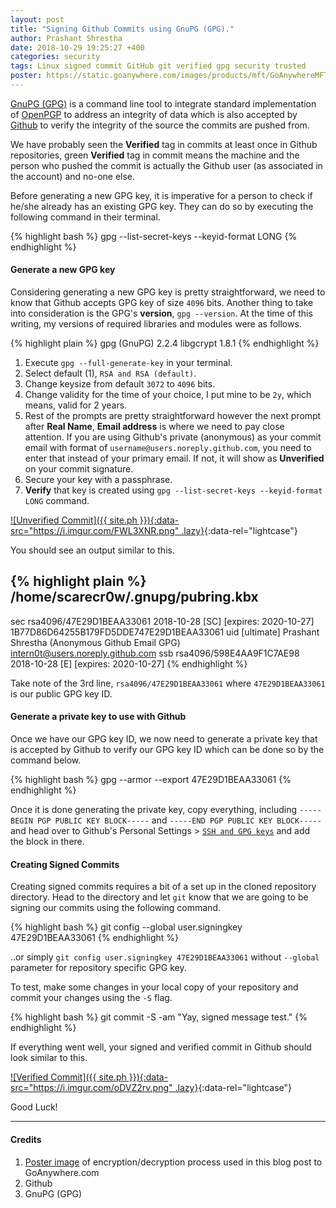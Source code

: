 ```yaml
---
layout: post
title: "Signing Github Commits using GnuPG (GPG)."
author: Prashant Shrestha
date: 2018-10-29 19:25:27 +400
categories: security
tags: Linux signed commit GitHub git verified gpg security trusted
poster: https://static.goanywhere.com/images/products/mft/GoAnywhereMFT_OpenPGP-Diagram_web.png
---
```


[GnuPG (GPG)](https://www.gnupg.org/) is a command line tool to integrate standard implementation of [OpenPGP](https://www.openpgp.org/) to address an integrity of data which is also accepted by [Github](https://github.com) to verify the integrity of the source the commits are pushed from.

We have probably seen the **Verified** tag in commits at least once in Github repositories, green **Verified** tag in commit means the machine and the person who pushed the commit is actually the Github user (as associated in the account) and no-one else.
<!--excerpt-->

Before generating a new GPG key, it is imperative for a person to check if he/she already has an existing GPG key. They can do so by executing the following command in their terminal.

{% highlight bash %}
gpg --list-secret-keys --keyid-format LONG
{% endhighlight %}

#### Generate a new GPG key

Considering generating a new GPG key is pretty straightforward, we need to know that Github accepts GPG key of size `4096` bits. Another thing to take into consideration is the GPG's **version**, `gpg --version`. At the time of this writing, my versions of required libraries and modules were as follows.

{% highlight plain %}
gpg (GnuPG) 2.2.4
libgcrypt 1.8.1
{% endhighlight %}

1. Execute `gpg --full-generate-key` in your terminal.
2. Select default (1), `RSA and RSA (default)`.
3. Change keysize from default `3072` to `4096` bits.
4. Change validity for the time of your choice, I put mine to be `2y`, which means, valid for 2 years.
5. Rest of the prompts are pretty straightforward however the next prompt after **Real Name**, **Email address** is where we need to pay close attention. If you are using Github's private (anonymous) as your commit email with format of `username@users.noreply.github.com`, you need to enter that instead of your primary email. If not, it will show as **Unverified** on your commit signature.
6. Secure your key with a passphrase.
7. **Verify** that key is created using `gpg --list-secret-keys --keyid-format LONG` command.

[![Unverified Commit]({{ site.ph }}){:data-src="https://i.imgur.com/FWL3XNR.png" .lazy}](https://i.imgur.com/FWL3XNR.png){:data-rel="lightcase"}

You should see an output similar to this.

{% highlight plain %}
/home/scarecr0w/.gnupg/pubring.kbx
----------------------------------
sec   rsa4096/47E29D1BEAA33061 2018-10-28 [SC] [expires: 2020-10-27]
      1B77D86D64255B179FD5DDE747E29D1BEAA33061
uid   [ultimate] Prashant Shrestha (Anonymous Github Email GPG) <intern0t@users.noreply.github.com>
ssb   rsa4096/598E4AA9F1C7AE98 2018-10-28 [E] [expires: 2020-10-27]
{% endhighlight %}

Take note of the 3rd line, `rsa4096/47E29D1BEAA33061` where `47E29D1BEAA33061` is our public GPG key ID.

#### Generate a private key to use with Github

Once we have our GPG key ID, we now need to generate a private key that is accepted by Github to verify our GPG key ID which can be done so by the command below.

{% highlight bash %}
gpg --armor --export 47E29D1BEAA33061
{% endhighlight %}

Once it is done generating the private key, copy everything, including `-----BEGIN PGP PUBLIC KEY BLOCK-----` and `-----END PGP PUBLIC KEY BLOCK-----` and head over to Github's Personal Settings > [`SSH and GPG keys`](https://github.com/settings/keys) and add the block in there.

#### Creating Signed Commits

Creating signed commits requires a bit of a set up in the cloned repository directory. Head to the directory and let `git` know that we are going to be signing our commits using the following command.

{% highlight bash %}
git config --global user.signingkey 47E29D1BEAA33061
{% endhighlight %}

..or simply `git config user.signingkey 47E29D1BEAA33061` without `--global` parameter for repository specific GPG key.

To test, make some changes in your local copy of your repository and commit your changes using the `-S` flag.

{% highlight bash %}
git commit -S -am "Yay, signed message test."
{% endhighlight %}

If everything went well, your signed and verified commit in Github should look similar to this.

[![Verified Commit]({{ site.ph }}){:data-src="https://i.imgur.com/oDVZ2rv.png" .lazy}](https://i.imgur.com/oDVZ2rv.png){:data-rel="lightcase"}

Good Luck!

---

#### Credits

1. [Poster image](https://www.goanywhere.com/managed-file-transfer/encryption/gnupg-gpg) of encryption/decryption process used in this blog post to GoAnywhere.com
2. Github
3. GnuPG (GPG)

